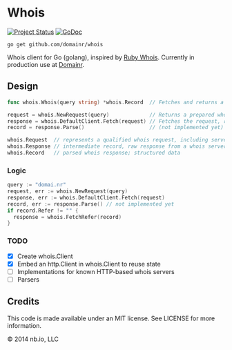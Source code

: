 # Whois

[![Project Status](https://img.shields.io/circleci/project/domainr/whois/master.svg)](https://circleci.com/gh/domainr/whois) [![GoDoc](http://img.shields.io/badge/docs-GoDoc-blue.svg)](https://godoc.org/github.com/domainr/whois)

`go get github.com/domainr/whois`

Whois client for Go (golang), inspired by [Ruby Whois](https://github.com/weppos/whois). Currently in production use at [Domainr](https://domainr.com).

## Design

```go
func whois.Whois(query string) *whois.Record  // Fetches and returns a fully-parsed whois.Record

request = whois.NewRequest(query)             // Returns a prepared whois.Request
response = whois.DefaultClient.Fetch(request) // Fetches the request, returns a whois.Response
record = response.Parse()                     // (not implemented yet) Parses the response, returns a whois.Record

whois.Request  // represents a qualified whois request, including server, URL, and request body
whois.Response // intermediate record, raw response from a whois server for a given query
whois.Record   // parsed whois response; structured data
```

### Logic

```go
query := "domai.nr"
request, err := whois.NewRequest(query)
response, err := whois.DefaultClient.Fetch(request)
record, err := response.Parse() // not implemented yet
if record.Refer != "" {
  response = whois.FetchRefer(record)
}
```

### TODO

- [X] Create whois.Client
- [X] Embed an http.Client in whois.Client to reuse state
- [ ] Implementations for known HTTP-based whois servers
- [ ] Parsers

## Credits

This code is made available under an MIT license. See LICENSE for more information.

© 2014 nb.io, LLC
